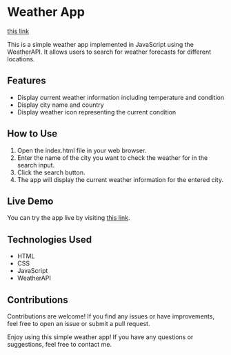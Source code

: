 # Weather App

[this link](https://ibb.co/d6WHyfs)

This is a simple weather app implemented in JavaScript using the WeatherAPI. It allows users to search for weather forecasts for different locations.

## Features
- Display current weather information including temperature and condition
- Display city name and country
- Display weather icon representing the current condition

## How to Use
1. Open the index.html file in your web browser.
2. Enter the name of the city you want to check the weather for in the search input.
3. Click the search button.
4. The app will display the current weather information for the entered city.

## Live Demo
You can try the app live by visiting [this link](https://facutello.github.io/weatherApp/).

## Technologies Used
- HTML
- CSS
- JavaScript
- WeatherAPI

## Contributions
Contributions are welcome! If you find any issues or have improvements, feel free to open an issue or submit a pull request.

Enjoy using this simple weather app! If you have any questions or suggestions, feel free to contact me.
